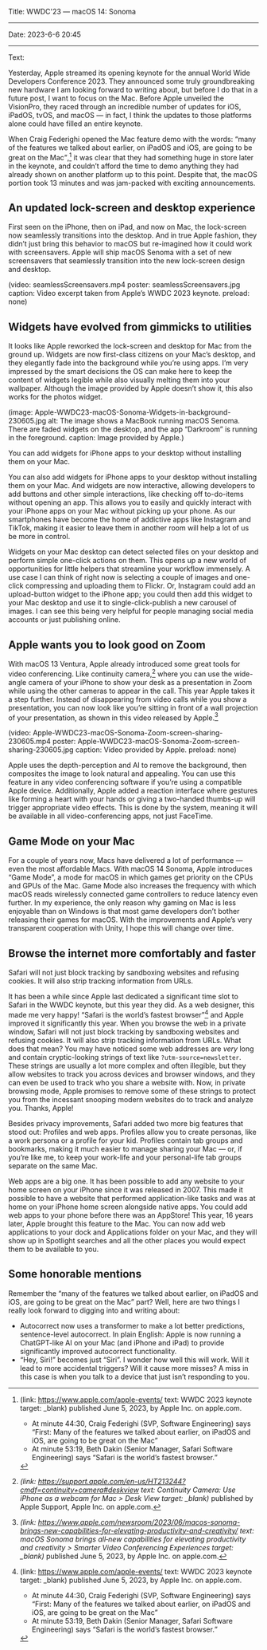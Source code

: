 Title: WWDC'23 — macOS 14: Sonoma

----

Date: 2023-6-6 20:45

----

Text:

Yesterday, Apple streamed its opening keynote for the annual World Wide Developers Conference 2023. They announced some truly groundbreaking new hardware I am looking forward to writing about, but before I do that in a future post, I want to focus on the Mac. Before Apple unveiled the VisionPro, they raced through an incredible number of updates for iOS, iPadOS, tvOS, and macOS — in fact, I think the updates to those platforms alone could have filled an entire keynote.

When Craig Federighi opened the Mac feature demo with the words: <q>many of the features we talked about earlier, on iPadOS and iOS, are going to be great on the Mac</q>,[^keynote] it was clear that they had something huge in store later in the keynote, and couldn’t afford the time to demo anything they had already shown on another platform up to this point. Despite that, the macOS portion took 13 minutes and was jam-packed with exciting announcements.

## An updated lock-screen and desktop experience
First seen on the iPhone, then on iPad, and now on Mac, the lock-screen now seamlessly transitions into the desktop. And in true Apple fashion, they didn’t just bring this behavior to macOS but re-imagined how it could work with screensavers. Apple will ship macOS Senoma with a set of new screensavers that seamlessly transition into the new lock-screen design and desktop.

(video: seamlessScreensavers.mp4 poster: seamlessScreensavers.jpg caption: Video excerpt taken from Apple’s WWDC 2023 keynote. preload: none)

## Widgets have evolved from gimmicks to utilities
It looks like Apple reworked the lock-screen and desktop for Mac from the ground up. Widgets are now first-class citizens on your Mac’s desktop, and they elegantly fade into the background while you’re using apps. I’m very impressed by the smart decisions the OS can make here to keep the content of widgets legible while also visually melting them into your wallpaper. Although the image provided by Apple doesn’t show it, this also works for the photos widget.

(image: Apple-WWDC23-macOS-Sonoma-Widgets-in-background-230605.jpg alt: The image shows a MacBook running macOS Senoma. There are faded widgets on the desktop, and the app “Darkroom” is running in the foreground. caption: Image provided by Apple.)

<p class=quotable>You can add widgets for iPhone apps to your desktop without installing them on your Mac.</p>

You can also add widgets for iPhone apps to your desktop without installing them on your Mac. And widgets are now interactive, allowing developers to add buttons and other simple interactions, like checking off to-do-items without opening an app. This allows you to easily and quickly interact with your iPhone apps on your Mac without picking up your phone. As our smartphones have become the home of addictive apps like Instagram and TikTok, making it easier to leave them in another room will help a lot of us be more in control.

Widgets on your Mac desktop can detect selected files on your desktop and perform simple one-click actions on them. This opens up a new world of opportunities for little helpers that streamline your workflow immensely. A use case I can think of right now is selecting a couple of images and one-click compressing and uploading them to Flickr. Or, Instagram could add an upload-button widget to the iPhone app; you could then add this widget to your Mac desktop and use it to single-click-publish a new carousel of images. I can see this being very helpful for people managing social media accounts or just publishing online.

## Apple wants you to look good on Zoom
With macOS 13 Ventura, Apple already introduced some great tools for video conferencing. Like continuity camera,[^continuitycamera] where you can use the wide-angle camera of your iPhone to show your desk as a presentation in Zoom while using the other cameras to appear in the call. This year Apple takes it a step further. Instead of disappearing from video calls while you show a presentation, you can now look like you’re sitting in front of a wall projection of your presentation, as shown in this video released by Apple.[^videoconferencing]

[^continuitycamera]: <cite>(link: https://support.apple.com/en-us/HT213244?cmdf=continuity+camera#deskview text: Continuity Camera: Use iPhone as a webcam for Mac > Desk View target: _blank)</cite> published by Apple Support, Apple Inc. on apple.com.

[^videoconferencing]: <cite>(link: https://www.apple.com/newsroom/2023/06/macos-sonoma-brings-new-capabilities-for-elevating-productivity-and-creativity/ text: macOS Sonoma brings all‑new capabilities for elevating productivity and creativity > Smarter Video Conferencing Experiences target: _blank)</cite> published June 5, 2023, by Apple Inc. on apple.com.

(video: Apple-WWDC23-macOS-Sonoma-Zoom-screen-sharing-230605.mp4 poster: Apple-WWDC23-macOS-Sonoma-Zoom-screen-sharing-230605.jpg caption: Video provided by Apple. preload: none)

Apple uses the depth-perception and AI to remove the background, then composites the image to look natural and appealing. You can use this feature in any video conferencing software if you’re using a compatible Apple device. Additionally, Apple added a reaction interface where gestures like forming a heart with your hands or giving a two-handed thumbs-up will trigger appropriate video effects. This is done by the system, meaning it will be available in all video-conferencing apps, not just FaceTime.

## Game Mode on your Mac
For a couple of years now, Macs have delivered a lot of performance — even the most affordable Macs. With macOS 14 Sonoma, Apple introduces “Game Mode”, a mode for macOS in which games get priority on the CPUs and GPUs of the Mac. Game Mode also increases the frequency with which macOS reads wirelessly connected game controllers to reduce latency even further. In my experience, the only reason why gaming on Mac is less enjoyable than on Windows is that most game developers don’t bother releasing their games for macOS. With the improvements and Apple’s very transparent cooperation with Unity, I hope this will change over time.

## Browse the internet more comfortably and faster

<p class=quotable>Safari will not just block tracking by sandboxing websites and refusing cookies. It will also strip tracking information from URLs.</p>

It has been a while since Apple last dedicated a significant time slot to Safari in the WWDC keynote, but this year they did. As a web designer, this made me very happy! <q cite=https://www.apple.com/apple-events/>Safari is the world’s fastest browser</q>[^keynote] and Apple improved it significantly this year. When you browse the web in a private window, Safari will not just block tracking by sandboxing websites and refusing cookies. It will also strip tracking information from URLs. What does that mean? You may have noticed some web addresses are *very* long and contain cryptic-looking strings of text like `?utm-source=newsletter`. These strings are usually a lot more complex and often illegible, but they allow websites to track you across devices and browser windows, and they can even be used to track who you share a website with. Now, in private browsing mode, Apple promises to remove some of these strings to protect you from the incessant snooping modern websites do to track and analyze you. Thanks, Apple!

[^keynote]:
    (link: https://www.apple.com/apple-events/ text: WWDC 2023 keynote target: _blank) published June 5, 2023, by Apple Inc. on apple.com.
    
    - At minute 44:30, Craig Federighi (SVP, Software Engineering) says <q>First: Many of the features we talked about earlier, on iPadOS and iOS, are going to be great on the Mac</q>
    - At minute 53:19, Beth Dakin (Senior Manager, Safari Software Engineering) says <q>Safari is the world’s fastest browser.</q>

Besides privacy improvements, Safari added two more big features that stood out: Profiles and web apps. Profiles allow you to create personas, like a work persona or a profile for your kid. Profiles contain tab groups and bookmarks, making it much easier to manage sharing your Mac — or, if you’re like me, to keep your work-life and your personal-life tab groups separate on the same Mac.

Web apps are a big one. It has been possible to add any website to your home screen on your iPhone since it was released in 2007. This made it possible to have a website that performed application-like tasks and was at home on your iPhone home screen alongside native apps. You could add web apps to your phone before there was an AppStore! This year, 16 years later, Apple brought this feature to the Mac. You can now add web applications to your dock and Applications folder on your Mac, and they will show up in Spotlight searches and all the other places you would expect them to be available to you.

## Some honorable mentions
Remember the <q>many of the features we talked about earlier, on iPadOS and iOS, are going to be great on the Mac</q> part? Well, here are two things I really look forward to digging into and writing about:

- Autocorrect now uses a transformer to make a lot better predictions, sentence-level autocorrect. In plain English: Apple is now running a ChatGPT-like AI on your Mac (and iPhone and iPad) to provide significantly improved autocorrect functionality.
- “Hey, Siri!” becomes just “Siri”. I wonder how well this will work. Will it lead to more accidental triggers? Will it cause more misses? A miss in this case is when you talk to a device that just isn’t responding to you.
